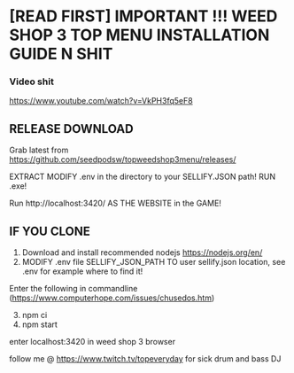 # [READ FIRST] IMPORTANT !!! WEED SHOP 3 TOP MENU INSTALLATION GUIDE N SHIT

### Video shit
https://www.youtube.com/watch?v=VkPH3fq5eF8
## RELEASE DOWNLOAD

Grab latest from https://github.com/seedpodsw/topweedshop3menu/releases/

EXTRACT
MODIFY .env in the directory to your SELLIFY.JSON path!
RUN .exe!


Run http://localhost:3420/ AS THE WEBSITE in the GAME!

## IF YOU CLONE
1. Download and install recommended nodejs https://nodejs.org/en/
2. MODIFY .env file SELLIFY_JSON_PATH TO user sellify.json location, see .env for example where to find it!

Enter the following in commandline (https://www.computerhope.com/issues/chusedos.htm)

3. npm ci
4. npm start


enter localhost:3420 in weed shop 3 browser

follow me @ https://www.twitch.tv/topeveryday for sick drum and bass DJ
